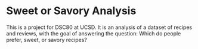 # Sweet or Savory Analysis
This is a project for DSC80 at UCSD. It is an analysis of a dataset of recipes and reviews, with the goal of answering the question: Which do people prefer, sweet, or savory recipes?